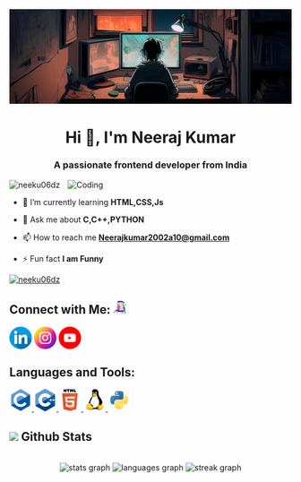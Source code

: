 <img src="Banner.png"/>
<h1 align="center">Hi 👋, I'm Neeraj Kumar</h1>
<h3 align="center">A passionate frontend developer from India</h3>
<img align="right" alt="Coding" width="400" src="https://c.tenor.com/NOYF3f82b_gAAAAC/programmer.gif">

<p align="left"> <img src="https://komarev.com/ghpvc/?username=neeku06dz&label=Profile%20views&color=0e75b6&style=flat" alt="neeku06dz" /> </p>


- 🌱 I’m currently learning **HTML,CSS,Js**

- 💬 Ask me about **C,C++,PYTHON**

- 📫 How to reach me **Neerajkumar2002a10@gmail.com**

- ⚡ Fun fact **I am Funny**

<!------ trophy ------>

<p> <a href="https://github.com/ryo-ma/github-profile-trophy"><img src="https://github-profile-trophy.vercel.app/?username=neeku06dz" alt="neeku06dz" /></a></p>


<!------ connect with me ------>
## Connect with Me: <img src = "https://github.com/neeku06dz/neeku06dz/blob/main/contacts.gif" width = 24px>

<p align="left">
    <!-- twitter 
    <a href="" target="_blank"><img align="center" src="https://github.com/neeku06dz/neeku06dz/blob/main/linkedin.png" alt="twitter link coming soon" width="40" /></a> -->
    <!-- linkdin -->
    <a href="https://www.linkedin.com/in/neeraj-kumar-09b26522a/" target="_blank"><img align="center" src="https://github.com/neeku06dz/neeku06dz/blob/main/linkedin.png" alt="linkdin link coming soon" width="40" /></a>
    <!-- instagram -->
    <a href="https://instagram.com/neeku06dz" target="_blank"><img align="center" src="https://github.com/neeku06dz/neeku06dz/blob/main/instagram.png" alt="neeku_06dz" width="40" /></a>
    <!-- youtube -->
    <a href="https://www.youtube.com/channel/UC848xWXVTUZjK21Xac4ZuVw/featured" target="_blank"><img align="center" src="https://github.com/neeku06dz/neeku06dz/blob/main/youtube.png" alt="youtube link coming soon" width="40" /></a>
    <!-- facebook 
    <a href="" target="_blank"><img align="center" src="https://i.pinimg.com/originals/09/9a/8a/099a8a5d477001a024a19362ba91ae2e.gif" alt="facebook link coming soon" width="40" /></a> -->
</p>

<!-- Languages and Tools -->
## Languages and Tools:
<p align="left"> <a href="https://www.cprogramming.com/" target="_blank" rel="noreferrer"> <img src="https://raw.githubusercontent.com/devicons/devicon/master/icons/c/c-original.svg" alt="c" width="40" height="40"/> </a> <a href="https://www.w3schools.com/cpp/" target="_blank" rel="noreferrer"> <img src="https://raw.githubusercontent.com/devicons/devicon/master/icons/cplusplus/cplusplus-original.svg" alt="cplusplus" width="40" height="40"/> </a> <a href="https://www.w3.org/html/" target="_blank" rel="noreferrer"> <img src="https://raw.githubusercontent.com/devicons/devicon/master/icons/html5/html5-original-wordmark.svg" alt="html5" width="40" height="40"/> </a> <a href="https://www.linux.org/" target="_blank" rel="noreferrer"> <img src="https://raw.githubusercontent.com/devicons/devicon/master/icons/linux/linux-original.svg" alt="linux" width="40" height="40"/> </a> <a href="https://www.python.org" target="_blank" rel="noreferrer"> <img src="https://raw.githubusercontent.com/devicons/devicon/master/icons/python/python-original.svg" alt="python" width="40" height="40"/> </a></p>


<!-- github stats -->
## <img src = "https://i.pinimg.com/originals/65/c4/f4/65c4f452571be1261e9c623f7da488ac.gif" width = 24px> Github Stats 
<br clear="both">

<div align="center">
  <img src="https://github-readme-stats.vercel.app/api?username=neeku06dz&hide_title=false&hide_rank=false&show_icons=true&include_all_commits=true&count_private=true&disable_animations=false&theme=dark&locale=en&hide_border=true&order=1&custom_title=My GitHub Stats" height="150" alt="stats graph"  />
  <img src="https://github-readme-stats.vercel.app/api/top-langs?username=neeku06dz&locale=en&hide_title=false&layout=compact&card_width=320&langs_count=10&theme=dark&hide_border=true&order=2" height="150" alt="languages graph"  />
  <img src="https://streak-stats.demolab.com?user=neeku06dz&locale=en&mode=daily&theme=dark&hide_border=true&border_radius=10&order=3" height="150" alt="streak graph"  />
</div>

###

###
